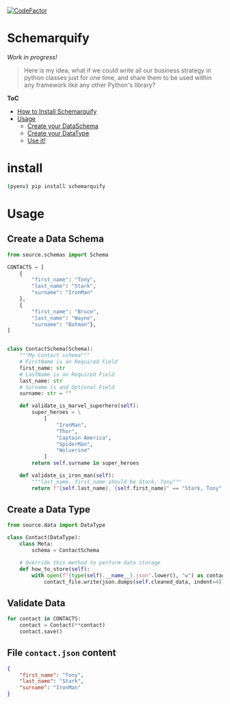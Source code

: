 [![CodeFactor](https://www.codefactor.io/repository/github/josesalgado1024/schemarquify/badge)](https://www.codefactor.io/repository/github/josesalgado1024/schemarquify)

Schemarquify
===

_Work in progress!_

> Here is my idea, what if we could write all our business strategy in python classes just for one time, and share them to be used within any framework like any other Python's library?
 


**ToC**
+ [How to Install Schemarquify](#install)
+ [Usage](#usage)
    - [Create your DataSchema](#create-a-data-schema)
    - [Create your DataType](#create-a-data-type)
    - [Use it!](#validate-data)
    
# install 
```bash
(pyenv) pip install schemarquify
```

# Usage

## Create a Data Schema

```python
from source.schemas import Schema

CONTACTS = [
    {
        "first_name": "Tony",
        "last_name": "Stark",
        "surname": "IronMan"
    },
    {
        "first_name": "Bruce",
        "last_name": "Wayne",
        "surname": "Batman"},
]


class ContactSchema(Schema):
    """My Contact schema"""
    # FirstName is an Required Field
    first_name: str
    # LastName is an Required Field
    last_name: str
    # Surname is and Optional Field
    surname: str = ""

    def validate_is_marvel_superhero(self):
        super_heroes = \
            [
                "IronMan",
                "Thor",
                "Captain America",
                "SpiderMan",
                "Wolverine"
            ]
        return self.surname in super_heroes

    def validate_is_iron_man(self):
        """last_name, first_name should be Stark, Tony"""
        return f"{self.last_name}, {self.first_name}" == "Stark, Tony"
```

## Create a Data Type

```python
from source.data import DataType

class Contact(DataType):
    class Meta:
        schema = ContactSchema

    # Override this method to perform data storage
    def how_to_store(self):
        with open(f"{type(self).__name__}.json".lower(), "w") as contact_file:
            contact_file.write(json.dumps(self.cleaned_data, indent=4))

```

## Validate Data
```python
for contact in CONTACTS:
    contact = Contact(**contact)
    contact.save()
```

## File `contact.json` content

```json
{
    "first_name": "Tony",
    "last_name": "Stark",
    "surname": "IronMan"
}
```
